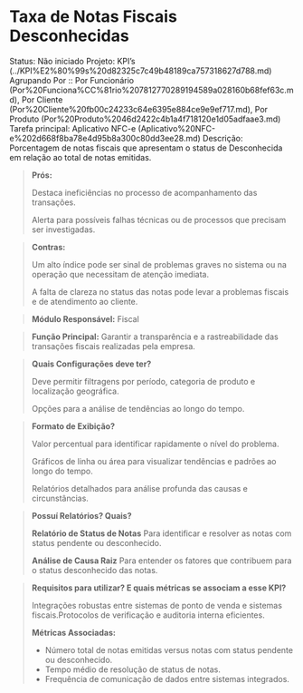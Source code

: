 # Taxa de Notas Fiscais Desconhecidas

Status: Não iniciado
Projeto: KPI’s (../KPI%E2%80%99s%20d82325c7c49b48189ca757318627d788.md)
Agrupando Por :: Por Funcionário (Por%20Funciona%CC%81rio%207812770289194589a028160b68fef63c.md), Por Cliente (Por%20Cliente%20fb00c24233c64e6395e884ce9e9ef717.md), Por Produto (Por%20Produto%2046d2422c4b1a4f718120e1d05adfaae3.md)
Tarefa principal: Aplicativo NFC-e (Aplicativo%20NFC-e%202d668f8ba78e4d95b8a300c80dd3ee28.md)
Descrição: Porcentagem de notas fiscais que apresentam o status de Desconhecida em relação ao total de notas emitidas.

> **Prós:**
> 
> 
> Destaca ineficiências no processo de acompanhamento das transações.
> 
> Alerta para possíveis falhas técnicas ou de processos que precisam ser investigadas.
> 

> **Contras:**
> 
> 
> Um alto índice pode ser sinal de problemas graves no sistema ou na operação que necessitam de atenção imediata.
> 
> A falta de clareza no status das notas pode levar a problemas fiscais e de atendimento ao cliente.
> 

> **Módulo Responsável:**
Fiscal
> 

> **Função Principal:**
Garantir a transparência e a rastreabilidade das transações fiscais realizadas pela empresa.
> 

> **Quais Configurações deve ter?**
> 
> 
> Deve permitir filtragens por período, categoria de produto e localização geográfica.
> 
> Opções para a análise de tendências ao longo do tempo.
> 

> **Formato de Exibição?**
> 
> 
> Valor percentual para identificar rapidamente o nível do problema.
> 
> Gráficos de linha ou área para visualizar tendências e padrões ao longo do tempo.
> 
> Relatórios detalhados para análise profunda das causas e circunstâncias.
> 

> **Possuí Relatórios? Quais?**
> 
> 
> **Relatório de Status de Notas**
> Para identificar e resolver as notas com status pendente ou desconhecido.
> 
> **Análise de Causa Raiz**
> Para entender os fatores que contribuem para o status desconhecido das notas.
> 

> **Requisitos para utilizar? E quais métricas se associam a esse KPI?**
> 
> 
> Integrações robustas entre sistemas de ponto de venda e sistemas fiscais.Protocolos de verificação e auditoria interna eficientes.
> 
> **Métricas Associadas:**
> 
> - Número total de notas emitidas versus notas com status pendente ou desconhecido.
> - Tempo médio de resolução de status de notas.
> - Frequência de comunicação de dados entre sistemas integrados.